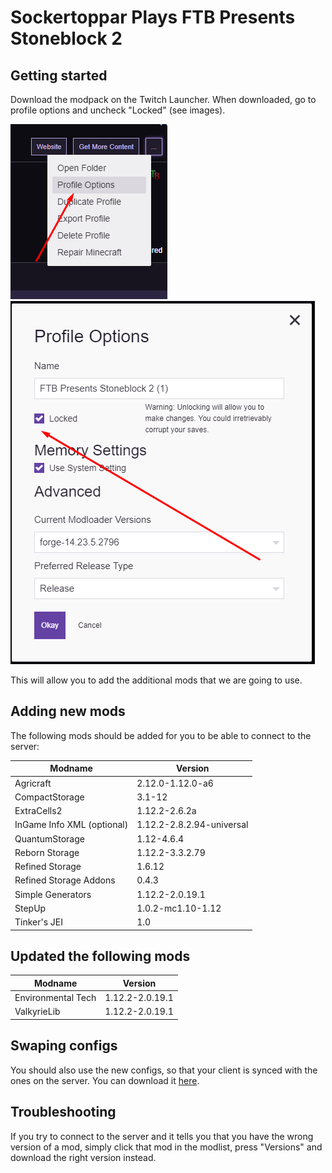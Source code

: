 # Sockertoppar Plays FTB Presents Stoneblock 2

## Getting started

Download the modpack on the Twitch Launcher. When downloaded, go to profile options and uncheck "Locked" (see images).

![Access Profile Options](../images/modpack_settings/access_profile_options.png)
![Unlock Profile](../images/modpack_settings/unlock_profile.png)

This will allow you to add the additional mods that we are going to use.

## Adding new mods

The following mods should be added for you to be able to connect to the server:

| **Modname**                | **Version** |
|----------------------------|-------------|
| Agricraft                  | 2.12.0-1.12.0-a6 |
| CompactStorage             | 3.1-12 |
| ExtraCells2                | 1.12.2-2.6.2a |
| InGame Info XML (optional) | 1.12.2-2.8.2.94-universal |
| QuantumStorage             | 1.12-4.6.4 |
| Reborn Storage             | 1.12.2-3.3.2.79 |
| Refined Storage            | 1.6.12 |
| Refined Storage Addons     | 0.4.3 |
| Simple Generators          | 1.12.2-2.0.19.1 |
| StepUp                     | 1.0.2-mc1.10-1.12 |
| Tinker's JEI               | 1.0 |

## Updated the following mods

| **Modname** | **Version** |
|-------------|-------------|
| Environmental Tech | 1.12.2-2.0.19.1 |
| ValkyrieLib | 1.12.2-2.0.19.1 |

## Swaping configs

You should also use the new configs, so that your client is synced with the ones on the server. You can download it [here](https://1drv.ms/u/s!Amq7FpDvPImOsxRFCekooYPNbBdr).

## Troubleshooting

If you try to connect to the server and it tells you that you have the wrong version of a mod, simply click that mod in the modlist, press "Versions" and download the right version instead.